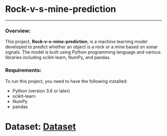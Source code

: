 # Rock-v-s-mine-prediction

---

### Overview:

This project, **Rock-v-s-mine-prediction**, is a machine learning model developed to predict whether an object is a rock or a mine based on sonar signals. The model is built using Python programming language and various libraries including scikit-learn, NumPy, and pandas.

### Requirements:

To run this project, you need to have the following installed:

- Python (version 3.6 or later)
- scikit-learn
- NumPy
- pandas

# Dataset: [Dataset](https://drive.google.com/file/d/1NNJThkZlgu7Drale6gejkc1k61gk63-_/view?usp=drive_link)
